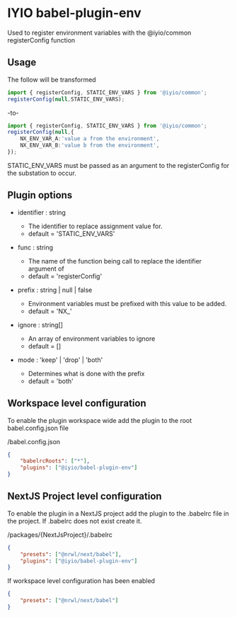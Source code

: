 # IYIO babel-plugin-env
Used to register environment variables with the @iyio/common registerConfig function

## Usage
The follow will be transformed 
``` ts
import { registerConfig, STATIC_ENV_VARS } from '@iyio/common';
registerConfig(null,STATIC_ENV_VARS);
```
-to-
``` ts
import { registerConfig, STATIC_ENV_VARS } from '@iyio/common';
registerConfig(null,{
    NX_ENV_VAR_A:'value a from the environment',
    NX_ENV_VAR_B:'value b from the environment',
});
```

STATIC_ENV_VARS must be passed as an argument to the registerConfig for the substation to occur.


## Plugin options
 - identifier : string
     - The identifier to replace assignment value for.
     - default = 'STATIC_ENV_VARS'

 - func : string
     - The name of the function being call to replace the identifier argument of
     - default = 'registerConfig'

 - prefix : string | null | false
   - Environment variables must be prefixed with this value to be added.
   - default = 'NX_'

 - ignore : string[]
     - An array of environment variables to ignore
     - default = []
     
 - mode : 'keep' | 'drop' | 'both'
     - Determines what is done with the prefix
     - default = 'both'


## Workspace level configuration
To enable the plugin workspace wide add the plugin to the root babel.config.json file

/babel.config.json
``` json
{
    "babelrcRoots": ["*"],
    "plugins": ["@iyio/babel-plugin-env"]
}
```

## NextJS Project level configuration
To enable the plugin in a NextJS project add the plugin to the .babelrc file in the project. If
.babelrc does not exist create it.


/packages/{NextJsProject}/.babelrc
``` json
{
    "presets": ["@nrwl/next/babel"],
    "plugins": ["@iyio/babel-plugin-env"]
}
```

If workspace level configuration has been enabled
``` json
{
    "presets": ["@nrwl/next/babel"]
}

